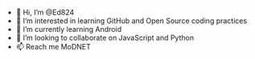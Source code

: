 - 👋 Hi, I’m @Ed824
- 👀 I’m interested in learning GitHub and Open Source coding practices
- 🌱 I’m currently learning Android
- 💞️ I’m looking to collaborate on JavaScript and Python
- 📫 Reach me MoDNET

<!---
Ed824/Ed824 is a ✨ special ✨ repository because its `README.md` (this file) appears on your GitHub profile.
You can click the Preview link to take a look at your changes.
--->
